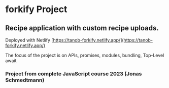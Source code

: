 # forkify Project

## Recipe application with custom recipe uploads.

Deployed with Netlify [https://tanob-forkify.netlify.app/](https://tanob-forkify.netlify.app/)

The focus of the project is on APIs, promises, modules, bundling, Top-Level await

### Project from complete JavaScript course 2023 (Jonas Schmedtmann)
